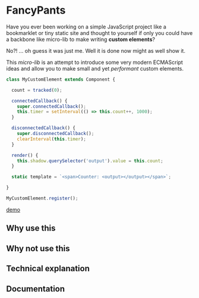 # FancyPants

Have you ever been working on a simple JavaScript project like a bookmarklet or
tiny static site and thought to yourself if only you could have a backbone like
micro-lib to make writing **custom elements**?

No?! … oh guess it was just me. Well it is done now might as well show it.

This *micro-lib* is an attempt to introduce some very modern ECMAScript ideas
and allow you to make small and yet *performant* custom elements.

```js
class MyCustomElement extends Component {

  count = tracked(0);

  connectedCallback() {
    super.connectedCallback();
    this.timer = setInterval(() => this.count++, 1000);
  }

  disconnectedCallback() {
    super.disconnectedCallback();
    clearInterval(this.timer);
  }

  render() {
    this.shadow.querySelector('output').value = this.count;
  }

  static template = `<span>Counter: <output></output></span>`;

}

MyCustomElement.register();
```

[demo](https://sukima.github.io/fancy-pants/examples/6.html)

## Why use this



## Why not use this



## Technical explanation



## Documentation



